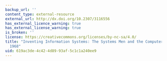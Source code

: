 ```yaml
---
backup_url: ''
content_type: external-resource
external_url: http://dx.doi.org/10.2307/3116556
has_external_licence_warning: true
has_external_license_warning: true
is_broken: ''
license: https://creativecommons.org/licenses/by-nc-sa/4.0/
title: "Inventing Information Systems: The Systems Men and the Computer, 1950\u2013\
  1968"
uid: 619ac3de-4c42-4d89-93af-5c1c1a240ee9
---
```

